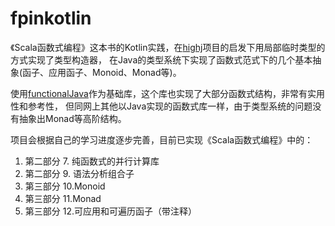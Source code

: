 # fpinkotlin

《Scala函数式编程》这本书的Kotlin实践，在[highj](https://github.com/svn2github/highj)项目的启发下用局部临时类型的方式实现了类型构造器，
在Java的类型系统下实现了函数式范式下的几个基本抽象(函子、应用函子、Monoid、Monad等)。  

使用[functionalJava](https://github.com/functionaljava/functionaljava)作为基础库，这个库也实现了大部分函数式结构，非常有实用性和参考性，
但同网上其他以Java实现的函数式库一样，由于类型系统的问题没有抽象出Monad等高阶结构。  

项目会根据自己的学习进度逐步完善，目前已实现《Scala函数式编程》中的：  
 1. 第二部分 7. 纯函数式的并行计算库
 2. 第二部分 9. 语法分析组合子
 3. 第三部分 10.Monoid
 4. 第三部分 11.Monad
 5. 第三部分 12.可应用和可遍历函子（带注释）
